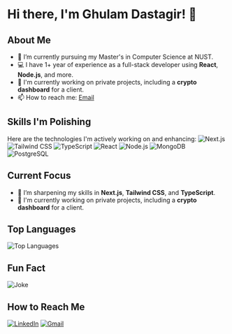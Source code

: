 # Hi there, I'm Ghulam Dastagir! 👋

## About Me
- 🌱 I’m currently pursuing my Master's in Computer Science at NUST.
- 💻 I have 1+ year of experience as a full-stack developer using **React**, **Node.js**, and more.
- 🔭 I'm currently working on private projects, including a **crypto dashboard** for a client.
- 📫 How to reach me: [Email](mailto:alik36444@gmail.com.com)

## Skills I'm Polishing
Here are the technologies I'm actively working on and enhancing:
![Next.js](https://img.shields.io/badge/-Next.js-333?style=flat&logo=next.js)
![Tailwind CSS](https://img.shields.io/badge/-TailwindCSS-333?style=flat&logo=tailwind-css)
![TypeScript](https://img.shields.io/badge/-TypeScript-333?style=flat&logo=typescript)
![React](https://img.shields.io/badge/-React-333?style=flat&logo=react)
![Node.js](https://img.shields.io/badge/-Node.js-333?style=flat&logo=node.js)
![MongoDB](https://img.shields.io/badge/-MongoDB-333?style=flat&logo=mongodb)
![PostgreSQL](https://img.shields.io/badge/-PostgreSQL-333?style=flat&logo=postgresql)

## Current Focus
- 🌱 I’m sharpening my skills in **Next.js**, **Tailwind CSS**, and **TypeScript**.
- 🔭 I'm currently working on private projects, including a **crypto dashboard** for a client.

## Top Languages
![Top Languages](https://github-readme-stats.vercel.app/api/top-langs/?username=GhulamDastagir&layout=compact&theme=radical)

## Fun Fact
![Joke](https://readme-jokes.vercel.app/api)

## How to Reach Me
[![LinkedIn](https://img.shields.io/badge/-LinkedIn-333?style=flat&logo=linkedin)](https://www.linkedin.com/in/ghulam-dastagir-919784216/)
[![Gmail](https://img.shields.io/badge/-Gmail-333?style=flat&logo=gmail)](mailto:alik36444@gmail.com)

